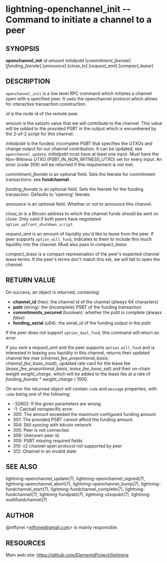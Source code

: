 lightning-openchannel\_init -- Command to initiate a channel to a peer
=====================================================================

SYNOPSIS
--------

**openchannel\_init** *id* *amount* *initalpsbt* [*commitment\_feerate*] [*funding\_feerate*] [*announce*] [*close\_to*] [*request\_amt*] [*compact\_lease*]

DESCRIPTION
-----------

`openchannel_init` is a low level RPC command which initiates a channel
open with a specified peer. It uses the openchannel protocol
which allows for interactive transaction construction.

*id* is the node id of the remote peer.

*amount* is the satoshi value that we will contribute to the channel.
This value will be _added_ to the provided PSBT in the output which is
encumbered by the 2-of-2 script for this channel.

*initialpsbt* is the funded, incomplete PSBT that specifies the UTXOs and
change output for our channel contribution. It can be updated,
see `openchannel_update`; *initialpsbt* must have at least one input.
Must have the Non-Witness UTXO (PSBT\_IN\_NON\_WITNESS\_UTXO) set for
every input. An error (code 309) will be returned if this requirement
is not met.

*commitment\_feerate* is an optional field. Sets the feerate for
commitment transactions: see **fundchannel**.

*funding\_feerate* is an optional field. Sets the feerate for the
funding transaction. Defaults to 'opening' feerate.

*announce* is an optional field. Whether or not to announce this channel.

*close\_to* is a Bitcoin address to which the channel funds should be
sent on close. Only valid if both peers have negotiated
`option_upfront_shutdown_script`.

*request\_amt* is an amount of liquidity you'd like to lease from the peer.
If peer supports `option_will_fund`, indicates to them to include this
much liquidity into the channel. Must also pass in *compact\_lease*.

*compact\_lease* is a compact represenation of the peer's expected
channel lease terms. If the peer's terms don't match this set, we will
fail to open the channel.


RETURN VALUE
------------

[comment]: # (GENERATE-FROM-SCHEMA-START)
On success, an object is returned, containing:

- **channel\_id** (hex): the channel id of the channel (always 64 characters)
- **psbt** (string): the (incomplete) PSBT of the funding transaction
- **commitments\_secured** (boolean): whether the *psbt* is complete (always *false*)
- **funding\_serial** (u64): the serial\_id of the funding output in the *psbt*

[comment]: # (GENERATE-FROM-SCHEMA-END)

If the peer does not support `option_dual_fund`, this command
will return an error.

If you sent a *request\_amt* and the peer supports `option_will_fund` and is
interested in leasing you liquidity in this channel, returns their updated
channel fee max (*channel\_fee\_proportional\_basis*, *channel\_fee\_base\_msat*),
updated rate card for the lease fee (*lease\_fee\_proportional\_basis*,
*lease\_fee\_base\_sat*) and their on-chain weight *weight\_charge*, which will
be added to the lease fee at a rate of *funding\_feerate* * *weight\_charge*
/ 1000.

On error the returned object will contain `code` and `message` properties,
with `code` being one of the following:

- -32602: If the given parameters are wrong.
- -1: Catchall nonspecific error.
- 300: The amount exceeded the maximum configured funding amount.
- 301: The provided PSBT cannot afford the funding amount.
- 304: Still syncing with bitcoin network
- 305: Peer is not connected.
- 306: Unknown peer id.
- 309: PSBT missing required fields
- 310: v2 channel open protocol not supported by peer
- 312: Channel in an invalid state

SEE ALSO
--------

lightning-openchannel\_update(7), lightning-openchannel\_signed(7),
lightning-openchannel\_abort(7), lightning-openchannel\_bump(7),
lightning-fundchannel\_start(7),
lightning-fundchannel\_complete(7), lightning-fundchannel(7),
lightning-fundpsbt(7), lightning-utxopsbt(7), lightning-multifundchannel(7)

AUTHOR
------

@niftynei <<niftynei@gmail.com>> is mainly responsible.

RESOURCES
---------

Main web site: <https://github.com/ElementsProject/lightning>

[comment]: # ( SHA256STAMP:d8d6bf454bb96dbb679e37ca7d1f13789a78653dced75c840433091b6cc6ffed)
